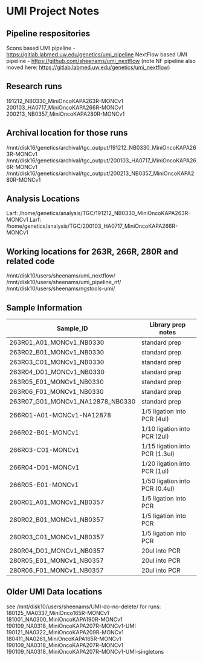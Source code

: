 # UMI Project Notes

## Pipeline respositories

Scons based UMI pipeline - https://gitlab.labmed.uw.edu/genetics/umi_pipeline
NextFlow based UMI pipeline - https://github.com/sheenams/umi_nextflow
(note NF pipeline also moved here: https://gitlab.labmed.uw.edu/genetics/umi_nextflow)

## Research runs

191212_NB0330_MiniOncoKAPA263R-MONCv1
200103_HA0717_MiniOncoKAPA266R-MONCv1
200213_NB0357_MiniOncoKAPA280R-MONCv1

## Archival location for those runs

/mnt/disk16/genetics/archival/tgc_output/191212_NB0330_MiniOncoKAPA263R-MONCv1
/mnt/disk16/genetics/archival/tgc_output/200103_HA0717_MiniOncoKAPA266R-MONCv1
/mnt/disk16/genetics/archival/tgc_output/200213_NB0357_MiniOncoKAPA280R-MONCv1

## Analysis Locations

Larf: /home/genetics/analysis/TGC/191212_NB0330_MiniOncoKAPA263R-MONCv1
Larf: /home/genetics/analysis/TGC/200103_HA0717_MiniOncoKAPA266R-MONCv1

## Working locations for 263R, 266R, 280R and related code
/mnt/disk10/users/sheenams/umi_nextflow/
/mnt/disk10/users/sheenams/umi_pipeline_nf/
/mnt/disk10/users/sheenams/ngstools-umi/

## Sample Information

| Sample_ID                           | Library prep notes             |
|-------------------------------------|--------------------------------|
| 263R01_A01_MONCv1_NB0330            | standard prep                  |
| 263R02_B01_MONCv1_NB0330            | standard prep                  |
| 263R03_C01_MONCv1_NB0330            | standard prep                  |
| 263R04_D01_MONCv1_NB0330            | standard prep                  |
| 263R05_E01_MONCv1_NB0330            | standard prep                  |
| 263R06_F01_MONCv1_NB0330            | standard prep                  |
| 263R07_G01_MONCv1_NA12878_NB0330    | standard prep                  |
| 266R01-A01-MONCv1-NA12878           | 1/5 ligation into PCR (4ul)    |
| 266R02-B01-MONCv1                   | 1/10 ligation into PCR (2ul)   |
| 266R03-C01-MONCv1                   | 1/15 ligation into PCR (1.3ul) |
| 266R04-D01-MONCv1                   | 1/20 ligation into PCR (1ul)   |
| 266R05-E01-MONCv1                   | 1/50 ligation into PCR (0.4ul) |
| 280R01_A01_MONCv1_NB0357            | 1/5 ligation into PCR          |
| 280R02_B01_MONCv1_NB0357            | 1/5 ligation into PCR          |
| 280R03_C01_MONCv1_NB0357            | 1/5 ligation into PCR          |
| 280R04_D01_MONCv1_NB0357            | 20ul into PCR                  |
| 280R05_E01_MONCv1_NB0357            | 20ul into PCR                  |
| 280R06_F01_MONCv1_NB0357            | 20ul into PCR                  |

## Older UMI Data locations

see /mnt/disk10/users/sheenams/UMI-do-no-delete/ for runs:
180125_MA0337_MiniOnco165R-MONCv1
181001_NA0300_MiniOncoKAPA190R-MONCv1
190109_NA0318_MiniOncoKAPA207R-MONCv1-UMI
190121_NA0322_MiniOncoKAPA209R-MONCv1
180411_NA0261_MiniOncoKAPA165R-MONCv1
190109_NA0318_MiniOncoKAPA207R-MONCv1
190109_NA0318_MiniOncoKAPA207R-MONCv1-UMI-singletons


